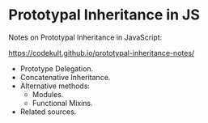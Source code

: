 # Prototypal Inheritance in JS

Notes on Prototypal Inheritance in JavaScript:

https://codekult.github.io/prototypal-inheritance-notes/

- Prototype Delegation.
- Concatenative Inheritance.
- Alternative methods:
    * Modules.
    * Functional Mixins.
- Related sources.
